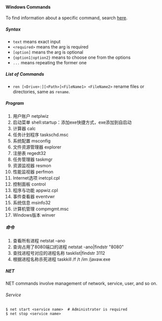 #### Windows Commands

To find information about a specific command, search [here](https://docs.microsoft.com/en-us/windows-server/administration/windows-commands/windows-commands).

##### Syntax

- `text` means exact input
- `<required>` means the arg is required
- `[option]` means the arg is optional
- `{option1|option2}` means to choose one from the options
- `...` means repeating the former one

##### List of Commands

- `ren [<Drive>:][<Path>]<FileName1> <FileName2>` rename files or directories, same as `rename`. 

##### Program

1. 用户账户 netplwiz
2. 启动菜单 shell:startup：添加exe快捷方式，exe添加到自启动
3. 计算器 calc
4. 任务计划程序 taskschd.msc
5. 系统配置 msconfig
6. 文件资源管理器 explorer
7. 注册表 regedt32
8. 任务管理器 taskmgr
9. 资源监视器 resmon
10. 性能监视器 perfmon
11. Internet选项 inetcpl.cpl
12. 控制面板 control
13. 程序与功能 appwiz.cpl
14. 事件查看器 eventvwr
15. 系统信息 msinfo32
16. 计算机管理 compmgmt.msc
17. Windows版本 winver

##### 命令

1. 查看所有进程 netstat –ano
2. 查询占用了8080端口的进程 netstat -ano|findstr "8080"
3. 查找进程号对应的进程名称 tasklist|findstr 3112
4. 根据进程名称杀死进程 taskkill /f /t /im /javaw.exe

##### NET

NET commands involve management of network, service, user, and so on.

###### Service

```shell
$ net start <service name>  # Administrater is required
$ net stop <service name>
```